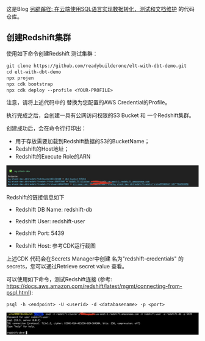 
这是Blog [另辟蹊径: 在云端使用SQL语言实现数据转化，测试和文档维护]() 的代码仓库。



## 创建Redshift集群

使用如下命令创建Redshift 测试集群：

``` shell
git clone https://github.com/readybuilderone/elt-with-dbt-demo.git
cd elt-with-dbt-demo
npx projen
npx cdk bootstrap
npx cdk deploy --profile <YOUR-PROFILE>
```

注意，请将上述代码中的 <YOUR-PROFILE> 替换为您配置的AWS Credential的Profile。

执行完成之后，会创建一具有公网访问权限的S3 Bucket 和 一个Redshift集群。

创建成功后，会在命令行打印出：

- 用于存放需要加载到Redshift数据的S3的BucketName；
- Redshift的Host地址；
- Redshift的Execute Role的ARN

![cdk-output](./assets/cdk-output.jpg)



Redshift的链接信息如下

- Redshift DB Name: redshift-db

- Redshift User: redshift-user

- Redshift Port: 5439

- Redshift Host: 参考CDK运行截图

  

  

上述CDK 代码会在Secrets Manager中创建 名为"redshift-credentials" 的secrets，您可以通过Retrieve secret value 查看。



可以使用如下命令，测试Redshift连接 (参考: https://docs.aws.amazon.com/redshift/latest/mgmt/connecting-from-psql.html): 

``` shell
psql -h <endpoint> -U <userid> -d <databasename> -p <port>
```

![redshift-test](./assets/redshift-test.jpg)


